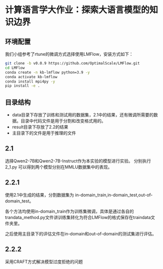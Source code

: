# 计算语言学大作业：探索大语言模型的知识边界

## 环境配置
我们小组参考了rtune的微调方式选择使用LMFlow，安装方式如下：
```sh
git clone -b v0.0.9 https://github.com/OptimalScale/LMFlow.git
cd LMFlow
conda create -n kb-lmflow python=3.9 -y
conda activate kb-lmflow
conda install mpi4py -y
pip install -e .
```
## 目录结构
* data目录下存放了训练和测试用的数据集，2.1中的结果，还有微调所需要的数据。目录中代码文件是用于分割和改变格式用的。
* result目录下存放了2.2的结果
* 主目录下的文件是用于推理的文件

## 2.1
选择Qwen2-7B和Qwen2-7B-Instruct作为本实验的模型进行实验。
分别执行 2_1.py 可以得到两个模型分别在MMLU数据集中的表现。

## 2.2.1
使用2.1中生成的结果，分割数据集为 in-domain_train,in-domain_test,out-of-domain_test。

各个方法均使用in-domain_train作为训练集微调，具体是通过各自的trandata_method.py文件讲训练集转化为符合LMFlow的格式保存在traindata文件夹里。

之后使用主目录下的评估文件在in-domain和out-of-domain的测试集进行评估。

## 2.2.2
采用CRAFT方式解决模型过度拒绝的问题

